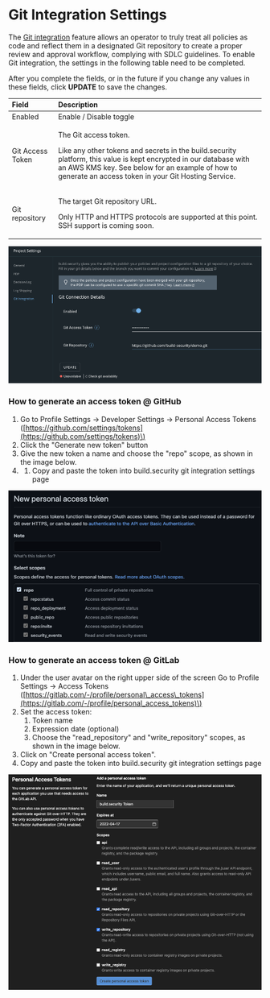 # Git Integration Settings

The [Git integration](../projects/commit-project-to-git.md) feature allows an operator to truly treat all policies as code and reflect them in a designated Git repository to create a proper review and approval workflow, complying with SDLC guidelines. To enable Git integration, the settings in the following table need to be completed.

After you complete the fields, or in the future if you change any values in these fields, click **UPDATE** to save the changes.

<table>
  <thead>
    <tr>
      <th style="text-align:left">Field</th>
      <th style="text-align:left">Description</th>
    </tr>
  </thead>
  <tbody>
    <tr>
      <td style="text-align:left">Enabled</td>
      <td style="text-align:left">Enable / Disable toggle</td>
    </tr>
    <tr>
      <td style="text-align:left">Git Access Token</td>
      <td style="text-align:left">
        <p>The Git access token.</p>
        <p>Like any other tokens and secrets in the build.security platform, this
          value is kept encrypted in our database with an AWS KMS key. See below
          for an example of how to generate an access token in your Git Hosting Service.</p>
      </td>
    </tr>
    <tr>
      <td style="text-align:left">Git repository</td>
      <td style="text-align:left">
        <p>The target Git repository URL.</p>
        <p>Only HTTP and HTTPS protocols are supported at this point. SSH support
          is coming soon.</p>
      </td>
    </tr>
  </tbody>
</table>

![git integration settings form](../../.gitbook/assets/image%20%2812%29.png)

### How to generate an access token @ GitHub

1. Go to Profile Settings -&gt; Developer Settings -&gt; Personal Access Tokens \([https://github.com/settings/tokens](https://github.com/settings/tokens)\)
2. Click the "Generate new token" button
3. Give the new token a name and choose the "repo" scope, as shown in the image below.
4. 1. Copy and paste the token into build.security git integration settings page

![Required scopes for access token \(GitHub\)](../../.gitbook/assets/image%20%287%29.png)



###  How to generate an access token @ GitLab

1. Under the user avatar on the right upper side of the screen Go to Profile Settings -&gt; Access Tokens \([https://gitlab.com/-/profile/personal\_access\_tokens](https://gitlab.com/-/profile/personal_access_tokens)\)
2. Set the access token:
   1. Token name 
   2. Expression date \(optional\)
   3. Choose the "read\_repository" and "write\_repository" scopes, as shown in the image below.
3. Click on "Create personal access token".
4. Copy and paste the token into build.security git integration settings page

![Personal acess token \(GitLab\)](../../.gitbook/assets/image%20%2813%29%20%281%29.png)

